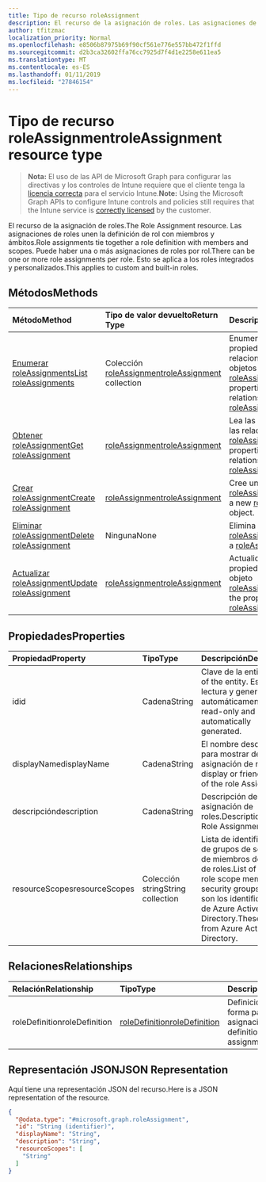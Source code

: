 ```yaml
---
title: Tipo de recurso roleAssignment
description: El recurso de la asignación de roles. Las asignaciones de roles unen la definición de rol con miembros y ámbitos. Puede haber una o más asignaciones de roles por rol. Esto se aplica a los roles integrados y personalizados.
author: tfitzmac
localization_priority: Normal
ms.openlocfilehash: e8506b87975b69f90cf561e776e557bb472f1ffd
ms.sourcegitcommit: d2b3ca32602ffa76cc7925d7f4d1e2258e611ea5
ms.translationtype: MT
ms.contentlocale: es-ES
ms.lasthandoff: 01/11/2019
ms.locfileid: "27846154"
---
```

# <a name="roleassignment-resource-type"></a><span data-ttu-id="96202-106">Tipo de recurso roleAssignment</span><span class="sxs-lookup"><span data-stu-id="96202-106">roleAssignment resource type</span></span>

> <span data-ttu-id="96202-107">**Nota:** El uso de las API de Microsoft Graph para configurar las directivas y los controles de Intune requiere que el cliente tenga la [licencia correcta](https://go.microsoft.com/fwlink/?linkid=839381) para el servicio Intune.</span><span class="sxs-lookup"><span data-stu-id="96202-107">**Note:** Using the Microsoft Graph APIs to configure Intune controls and policies still requires that the Intune service is [correctly licensed](https://go.microsoft.com/fwlink/?linkid=839381) by the customer.</span></span>

<span data-ttu-id="96202-108">El recurso de la asignación de roles.</span><span class="sxs-lookup"><span data-stu-id="96202-108">The Role Assignment resource.</span></span> <span data-ttu-id="96202-109">Las asignaciones de roles unen la definición de rol con miembros y ámbitos.</span><span class="sxs-lookup"><span data-stu-id="96202-109">Role assignments tie together a role definition with members and scopes.</span></span> <span data-ttu-id="96202-110">Puede haber una o más asignaciones de roles por rol.</span><span class="sxs-lookup"><span data-stu-id="96202-110">There can be one or more role assignments per role.</span></span> <span data-ttu-id="96202-111">Esto se aplica a los roles integrados y personalizados.</span><span class="sxs-lookup"><span data-stu-id="96202-111">This applies to custom and built-in roles.</span></span>
## <a name="methods"></a><span data-ttu-id="96202-112">Métodos</span><span class="sxs-lookup"><span data-stu-id="96202-112">Methods</span></span>
|<span data-ttu-id="96202-113">Método</span><span class="sxs-lookup"><span data-stu-id="96202-113">Method</span></span>|<span data-ttu-id="96202-114">Tipo de valor devuelto</span><span class="sxs-lookup"><span data-stu-id="96202-114">Return Type</span></span>|<span data-ttu-id="96202-115">Descripción</span><span class="sxs-lookup"><span data-stu-id="96202-115">Description</span></span>|
|:---|:---|:---|
|[<span data-ttu-id="96202-116">Enumerar roleAssignments</span><span class="sxs-lookup"><span data-stu-id="96202-116">List roleAssignments</span></span>](../api/intune-rbac-roleassignment-list.md)|<span data-ttu-id="96202-117">Colección [roleAssignment](../resources/intune-rbac-roleassignment.md)</span><span class="sxs-lookup"><span data-stu-id="96202-117">[roleAssignment](../resources/intune-rbac-roleassignment.md) collection</span></span>|<span data-ttu-id="96202-118">Enumere las propiedades y las relaciones de los objetos [roleAssignment](../resources/intune-rbac-roleassignment.md).</span><span class="sxs-lookup"><span data-stu-id="96202-118">List properties and relationships of the [roleAssignment](../resources/intune-rbac-roleassignment.md) objects.</span></span>|
|[<span data-ttu-id="96202-119">Obtener roleAssignment</span><span class="sxs-lookup"><span data-stu-id="96202-119">Get roleAssignment</span></span>](../api/intune-rbac-roleassignment-get.md)|[<span data-ttu-id="96202-120">roleAssignment</span><span class="sxs-lookup"><span data-stu-id="96202-120">roleAssignment</span></span>](../resources/intune-rbac-roleassignment.md)|<span data-ttu-id="96202-121">Lea las propiedades y las relaciones del objeto [roleAssignment](../resources/intune-rbac-roleassignment.md).</span><span class="sxs-lookup"><span data-stu-id="96202-121">Read properties and relationships of the [roleAssignment](../resources/intune-rbac-roleassignment.md) object.</span></span>|
|[<span data-ttu-id="96202-122">Crear roleAssignment</span><span class="sxs-lookup"><span data-stu-id="96202-122">Create roleAssignment</span></span>](../api/intune-rbac-roleassignment-create.md)|[<span data-ttu-id="96202-123">roleAssignment</span><span class="sxs-lookup"><span data-stu-id="96202-123">roleAssignment</span></span>](../resources/intune-rbac-roleassignment.md)|<span data-ttu-id="96202-124">Cree un objeto [roleAssignment](../resources/intune-rbac-roleassignment.md).</span><span class="sxs-lookup"><span data-stu-id="96202-124">Create a new [roleAssignment](../resources/intune-rbac-roleassignment.md) object.</span></span>|
|[<span data-ttu-id="96202-125">Eliminar roleAssignment</span><span class="sxs-lookup"><span data-stu-id="96202-125">Delete roleAssignment</span></span>](../api/intune-rbac-roleassignment-delete.md)|<span data-ttu-id="96202-126">Ninguna</span><span class="sxs-lookup"><span data-stu-id="96202-126">None</span></span>|<span data-ttu-id="96202-127">Elimina un [roleAssignment](../resources/intune-rbac-roleassignment.md).</span><span class="sxs-lookup"><span data-stu-id="96202-127">Deletes a [roleAssignment](../resources/intune-rbac-roleassignment.md).</span></span>|
|[<span data-ttu-id="96202-128">Actualizar roleAssignment</span><span class="sxs-lookup"><span data-stu-id="96202-128">Update roleAssignment</span></span>](../api/intune-rbac-roleassignment-update.md)|[<span data-ttu-id="96202-129">roleAssignment</span><span class="sxs-lookup"><span data-stu-id="96202-129">roleAssignment</span></span>](../resources/intune-rbac-roleassignment.md)|<span data-ttu-id="96202-130">Actualice las propiedades de un objeto [roleAssignment](../resources/intune-rbac-roleassignment.md).</span><span class="sxs-lookup"><span data-stu-id="96202-130">Update the properties of a [roleAssignment](../resources/intune-rbac-roleassignment.md) object.</span></span>|

## <a name="properties"></a><span data-ttu-id="96202-131">Propiedades</span><span class="sxs-lookup"><span data-stu-id="96202-131">Properties</span></span>
|<span data-ttu-id="96202-132">Propiedad</span><span class="sxs-lookup"><span data-stu-id="96202-132">Property</span></span>|<span data-ttu-id="96202-133">Tipo</span><span class="sxs-lookup"><span data-stu-id="96202-133">Type</span></span>|<span data-ttu-id="96202-134">Descripción</span><span class="sxs-lookup"><span data-stu-id="96202-134">Description</span></span>|
|:---|:---|:---|
|<span data-ttu-id="96202-135">id</span><span class="sxs-lookup"><span data-stu-id="96202-135">id</span></span>|<span data-ttu-id="96202-136">Cadena</span><span class="sxs-lookup"><span data-stu-id="96202-136">String</span></span>|<span data-ttu-id="96202-137">Clave de la entidad.</span><span class="sxs-lookup"><span data-stu-id="96202-137">Key of the entity.</span></span> <span data-ttu-id="96202-138">Es de solo lectura y generada automáticamente.</span><span class="sxs-lookup"><span data-stu-id="96202-138">This is read-only and automatically generated.</span></span>|
|<span data-ttu-id="96202-139">displayName</span><span class="sxs-lookup"><span data-stu-id="96202-139">displayName</span></span>|<span data-ttu-id="96202-140">Cadena</span><span class="sxs-lookup"><span data-stu-id="96202-140">String</span></span>|<span data-ttu-id="96202-141">El nombre descriptivo o para mostrar de la asignación de roles.</span><span class="sxs-lookup"><span data-stu-id="96202-141">The display or friendly name of the role Assignment.</span></span>|
|<span data-ttu-id="96202-142">descripción</span><span class="sxs-lookup"><span data-stu-id="96202-142">description</span></span>|<span data-ttu-id="96202-143">Cadena</span><span class="sxs-lookup"><span data-stu-id="96202-143">String</span></span>|<span data-ttu-id="96202-144">Descripción de la asignación de roles.</span><span class="sxs-lookup"><span data-stu-id="96202-144">Description of the Role Assignment.</span></span>|
|<span data-ttu-id="96202-145">resourceScopes</span><span class="sxs-lookup"><span data-stu-id="96202-145">resourceScopes</span></span>|<span data-ttu-id="96202-146">Colección string</span><span class="sxs-lookup"><span data-stu-id="96202-146">String collection</span></span>|<span data-ttu-id="96202-147">Lista de identificadores de grupos de seguridad de miembros del ámbito de roles.</span><span class="sxs-lookup"><span data-stu-id="96202-147">List of ids of role scope member security groups.</span></span>  <span data-ttu-id="96202-148">Estos son los identificadores de Azure Active Directory.</span><span class="sxs-lookup"><span data-stu-id="96202-148">These are IDs from Azure Active Directory.</span></span>|

## <a name="relationships"></a><span data-ttu-id="96202-149">Relaciones</span><span class="sxs-lookup"><span data-stu-id="96202-149">Relationships</span></span>
|<span data-ttu-id="96202-150">Relación</span><span class="sxs-lookup"><span data-stu-id="96202-150">Relationship</span></span>|<span data-ttu-id="96202-151">Tipo</span><span class="sxs-lookup"><span data-stu-id="96202-151">Type</span></span>|<span data-ttu-id="96202-152">Descripción</span><span class="sxs-lookup"><span data-stu-id="96202-152">Description</span></span>|
|:---|:---|:---|
|<span data-ttu-id="96202-153">roleDefinition</span><span class="sxs-lookup"><span data-stu-id="96202-153">roleDefinition</span></span>|[<span data-ttu-id="96202-154">roleDefinition</span><span class="sxs-lookup"><span data-stu-id="96202-154">roleDefinition</span></span>](../resources/intune-rbac-roledefinition.md)|<span data-ttu-id="96202-155">Definición de rol del que forma parte esta asignación.</span><span class="sxs-lookup"><span data-stu-id="96202-155">Role definition this assignment is part of.</span></span>|

## <a name="json-representation"></a><span data-ttu-id="96202-156">Representación JSON</span><span class="sxs-lookup"><span data-stu-id="96202-156">JSON Representation</span></span>
<span data-ttu-id="96202-157">Aquí tiene una representación JSON del recurso.</span><span class="sxs-lookup"><span data-stu-id="96202-157">Here is a JSON representation of the resource.</span></span>
<!-- {
  "blockType": "resource",
  "keyProperty": "id",
  "@odata.type": "microsoft.graph.roleAssignment"
}
-->
``` json
{
  "@odata.type": "#microsoft.graph.roleAssignment",
  "id": "String (identifier)",
  "displayName": "String",
  "description": "String",
  "resourceScopes": [
    "String"
  ]
}
```



